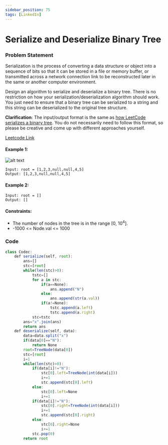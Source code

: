 ```yaml
---
sidebar_position: 75
tags: [LinkedIn]
---
```


# Serialize and Deserialize Binary Tree

### Problem Statement

Serialization is the process of converting a data structure or object into a sequence of bits so that it can be stored in a file or memory buffer, or transmitted across a network connection link to be reconstructed later in the same or another computer environment.

Design an algorithm to serialize and deserialize a binary tree. There is no restriction on how your serialization/deserialization algorithm should work. You just need to ensure that a binary tree can be serialized to a string and this string can be deserialized to the original tree structure.

**Clarification**: The input/output format is the same as [how LeetCode serializes a binary tree](https://support.leetcode.com/hc/en-us/articles/360011883654-What-does-1-null-2-3-mean-in-binary-tree-representation-). You do not necessarily need to follow this format, so please be creative and come up with different approaches yourself.

[Leetcode Link](https://leetcode.com/problems/serialize-and-deserialize-binary-tree/)

#### Example 1:

![alt text](https://leetcode.com/problems/serialize-and-deserialize-binary-tree/)

```
Input: root = [1,2,3,null,null,4,5]
Output: [1,2,3,null,null,4,5]
```

#### Example 2:

```
Input: root = []
Output: []
```

#### Constraints:

- The number of nodes in the tree is in the range [0, 10<sup>4</sup>].
- -1000 <= Node.val <= 1000

### Code

```jsx title="Python"
class Codec:
    def serialize(self, root):
        ans=[]
        stc=[root]
        while(len(stc)>0):
            tstc=[]
            for a in stc:
                if(a==None):
                    ans.append("N")
                else:
                    ans.append(str(a.val))
                if(a!=None):
                    tstc.append(a.left)
                    tstc.append(a.right)
            stc=tstc
        ans="x".join(ans)
        return ans
    def deserialize(self, data):
        data=data.split("x")
        if(data[0]=="N"):
            return None
        root=TreeNode(data[0])
        stc=[root]
        i=1
        while(len(stc)>0):
            if(data[i]!="N"):
                stc[0].left=TreeNode(int(data[i]))
                i+=1
                stc.append(stc[0].left)
            else:
                stc[0].left=None
                i+=1
            if(data[i]!="N"):
                stc[0].right=TreeNode(int(data[i]))
                i+=1
                stc.append(stc[0].right)
            else:
                stc[0].right=None
                i+=1
            stc.pop(0)
        return root
```
